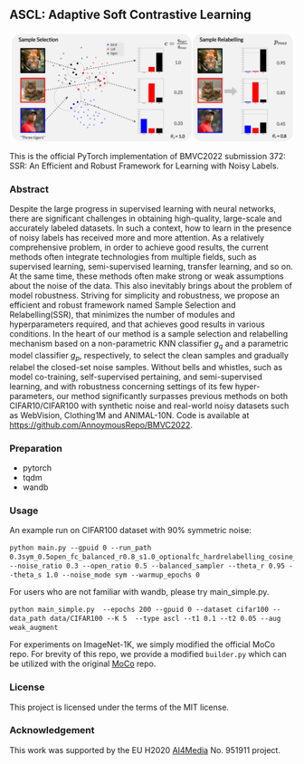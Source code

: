 ## ASCL: Adaptive Soft Contrastive Learning

<p align="center">
    <img src="./sources/method.png" alt="drawing" width="800"/>
</p>

This is the official PyTorch implementation of BMVC2022 submission 372: SSR: An Efficient and Robust Framework for Learning with Noisy Labels. 

### Abstract
Despite the large progress in supervised learning with neural networks, there are significant challenges in obtaining high-quality, large-scale and accurately labeled datasets. In such a context, how to learn in the presence of noisy labels has received more and more attention. As a relatively comprehensive problem, in order to achieve good results, the current methods often integrate technologies from multiple fields, such as supervised learning, semi-supervised learning, transfer learning, and so on. At the same time, these methods often make strong or weak assumptions about the noise of the data. This also inevitably brings about the problem of model robustness.
Striving for simplicity and robustness, we propose an efficient and robust framework named Sample Selection and Relabelling(SSR), that minimizes the number of modules and hyperparameters required, and that achieves good results in various conditions. In the heart of our method is a sample selection and relabelling mechanism based on a non-parametric KNN classifier $g_q$ and a parametric model classifier $g_p$, respectively, to select the clean samples and gradually relabel the closed-set noise samples.
Without bells and whistles, such as model co-training, self-supervised pertaining, and semi-supervised learning, and with robustness concerning settings of its few hyper-parameters, our method significantly surpasses previous methods on both CIFAR10/CIFAR100 with synthetic noise and real-world noisy datasets such as WebVision, Clothing1M and ANIMAL-10N. Code is available at https://github.com/AnnoymousRepo/BMVC2022.

[//]: # (```)

[//]: # (@inproceedings{)

[//]: # (    chen2022icpr,)

[//]: # (    title={ASCL: Adaptive Soft Contrastive Learning},)

[//]: # (    author={Chen Feng and Ioannis Patras},)

[//]: # (    booktitle={International Conference on Pattern Recognition},)

[//]: # (    year={2022},)

[//]: # (})

[//]: # (```)

### Preparation
- pytorch
- tqdm
- wandb

### Usage
An example run on CIFAR100 dataset with 90% symmetric noise:
```
python main.py --gpuid 0 --run_path 0.3sym_0.5open_fc_balanced_r0.8_s1.0_optionalfc_hardrelabelling_cosine_cifar10_nowarmup_weakeval --noise_ratio 0.3 --open_ratio 0.5 --balanced_sampler --theta_r 0.95 --theta_s 1.0 --noise_mode sym --warmup_epochs 0
```

For users who are not familiar with wandb, please try main_simple.py.
```
python main_simple.py  --epochs 200 --gpuid 0 --dataset cifar100 --data_path data/CIFAR100 --K 5  --type ascl --t1 0.1 --t2 0.05 --aug weak_augment
```


For experiments on ImageNet-1K, we simply modified the official MoCo repo. 
For brevity of this repo, we provide a modified `builder.py` which can be utilized with the original [MoCo](https://github.com/facebookresearch/moco) repo.


### License
This project is licensed under the terms of the MIT license.

### Acknowledgement
This work was supported by the EU H2020 [AI4Media](https://www.ai4media.eu/) No. 951911 project.